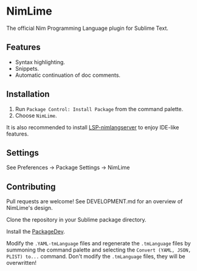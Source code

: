 NimLime
=======

The official Nim Programming Language plugin for Sublime Text.

Features
--------

* Syntax highlighting.
* Snippets.
* Automatic continuation of doc comments.

Installation
------------

1. Run `Package Control: Install Package` from the command palette.
2. Choose `NimLime`.

It is also recommended to install [LSP-nimlangserver](https://github.com/sublimelsp/LSP-nimlangserver)
to enjoy IDE-like features.

Settings
--------

See Preferences -> Package Settings -> NimLime

Contributing
------------

Pull requests are welcome! See DEVELOPMENT.md for an overview of NimLime's design.

Clone the repository in your Sublime package directory.

Install the [PackageDev](https://github.com/SublimeText/PackageDev).

Modify the `.YAML-tmLanguage` files and regenerate the `.tmLanguage` files
by summoning the command palette and selecting the `Convert (YAML, JSON, PLIST) to...`
command. Don't modify the `.tmLanguage` files, they will be overwritten!

